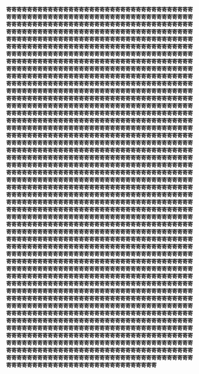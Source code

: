 **寄寄寄寄寄寄寄寄寄寄寄寄寄寄寄寄寄寄寄寄寄寄寄寄寄寄寄寄寄寄寄寄寄寄寄寄寄寄寄寄寄寄寄寄寄寄寄寄寄寄寄寄寄寄寄寄寄寄寄寄寄寄寄寄寄寄寄寄寄寄寄寄寄寄寄寄寄寄寄寄寄寄寄寄寄寄寄寄寄寄寄寄寄寄寄寄寄寄寄寄寄寄寄寄寄寄寄寄寄寄寄寄寄寄寄寄寄寄寄寄寄寄寄寄寄寄寄寄寄寄寄寄寄寄寄寄寄寄寄寄寄寄寄寄寄寄寄寄寄寄寄寄寄寄寄寄寄寄寄寄寄寄寄寄寄寄寄寄寄寄寄寄寄寄寄寄寄寄寄寄寄寄寄寄寄寄寄寄寄寄寄寄寄寄寄寄寄寄寄寄寄寄寄寄寄寄寄寄寄寄寄寄寄寄寄寄寄寄寄寄寄寄寄寄寄寄寄寄寄寄寄寄寄寄寄寄寄寄寄寄寄寄寄寄寄寄寄寄寄寄寄****寄寄寄寄寄寄寄寄寄寄寄寄寄寄寄寄寄寄寄寄寄寄寄寄寄寄寄寄寄寄寄寄寄寄寄寄寄寄寄寄寄寄寄寄寄寄寄寄寄寄寄寄寄寄寄寄寄寄寄寄寄寄寄寄寄寄寄寄寄寄寄寄寄寄寄寄寄寄寄寄寄寄寄寄寄寄寄寄寄寄寄寄寄寄寄寄寄寄寄寄寄寄寄寄寄寄寄寄寄寄寄寄寄寄寄寄寄寄寄寄寄寄寄寄寄寄寄寄寄寄寄寄寄寄寄寄寄寄寄寄寄寄寄寄寄寄寄寄寄寄寄寄寄寄寄寄寄寄寄寄寄寄寄寄寄寄寄寄寄寄寄寄寄寄寄寄寄寄寄寄寄寄寄寄寄寄寄寄寄寄寄寄寄寄寄寄寄寄寄寄寄寄寄寄寄寄寄寄寄寄寄寄寄寄寄寄寄寄寄寄寄寄寄寄寄寄寄寄寄寄寄寄寄寄寄寄寄寄寄寄寄寄寄寄寄寄寄寄寄寄寄****寄寄寄寄寄寄寄寄寄寄寄寄寄寄寄寄寄寄寄寄寄寄寄寄寄寄寄寄寄寄寄寄寄寄寄寄寄寄寄寄寄寄寄寄寄寄寄寄寄寄寄寄寄寄寄寄寄寄寄寄寄寄寄寄寄寄寄寄寄寄寄寄寄寄寄寄寄寄寄寄寄寄寄寄寄寄寄寄寄寄寄寄寄寄寄寄寄寄寄寄寄寄寄寄寄寄寄寄寄寄寄寄寄寄寄寄寄寄寄寄寄寄寄寄寄寄寄寄寄寄寄寄寄寄寄寄寄寄寄寄寄寄寄寄寄寄寄寄寄寄寄寄寄寄寄寄寄寄寄寄寄寄寄寄寄寄寄寄寄寄寄寄寄寄寄寄寄寄寄寄寄寄寄寄寄寄寄寄寄寄寄寄寄寄寄寄寄寄寄寄寄寄寄寄寄寄寄寄寄寄寄寄寄寄寄寄寄寄寄寄寄寄寄寄寄寄寄寄寄寄寄寄寄寄寄寄寄寄寄寄寄寄寄寄寄寄寄寄寄寄寄****寄寄寄寄寄寄寄寄寄寄寄寄寄寄寄寄寄寄寄寄寄寄寄寄寄寄寄寄寄寄寄寄寄寄寄寄寄寄寄寄寄寄寄寄寄寄寄寄寄寄寄寄寄寄寄寄寄寄寄寄寄寄寄寄寄寄寄寄寄寄寄寄寄寄寄寄寄寄寄寄寄寄寄寄寄寄寄寄寄寄寄寄寄寄寄寄寄寄寄寄寄寄寄寄寄寄寄寄寄寄寄寄寄寄寄寄寄寄寄寄寄寄寄寄寄寄寄寄寄寄寄寄寄寄寄寄寄寄寄寄寄寄寄寄寄寄寄寄寄寄寄寄寄寄寄寄寄寄寄寄寄寄寄寄寄寄寄寄寄寄寄寄寄寄寄寄寄寄寄寄寄寄寄寄寄寄寄寄寄寄寄寄寄寄寄寄寄寄寄寄寄寄寄寄寄寄寄寄寄寄寄寄寄寄寄寄寄寄寄寄寄寄寄寄寄寄寄寄寄寄寄寄寄寄寄寄寄寄寄寄寄寄寄寄寄寄寄寄寄寄寄****寄寄寄寄寄寄寄寄寄寄寄寄寄寄寄寄寄寄寄寄寄寄寄寄寄寄寄寄寄寄寄寄寄寄寄寄寄寄寄寄寄寄寄寄寄寄寄寄寄寄寄寄寄寄寄寄寄寄寄寄寄寄寄寄寄寄寄寄寄寄寄寄寄寄寄寄寄寄寄寄寄寄寄寄寄寄寄寄寄寄寄寄寄寄寄寄寄寄寄寄寄寄寄寄寄寄寄寄寄寄寄寄寄寄寄寄寄寄寄寄寄寄寄寄寄寄寄寄寄寄寄寄寄寄寄寄寄寄寄寄寄寄寄寄寄寄寄寄寄寄寄寄寄寄寄寄寄寄寄寄寄寄寄寄寄寄寄寄寄寄寄寄寄寄寄寄寄寄寄寄寄寄寄寄寄寄寄寄寄寄寄寄寄寄寄寄寄寄寄寄寄寄寄寄寄寄寄寄寄寄寄寄寄寄寄寄寄寄寄寄寄寄寄寄寄寄寄寄寄寄寄寄寄寄寄寄寄寄寄寄寄寄寄寄寄寄寄寄寄寄寄****寄寄寄寄寄寄寄寄寄寄寄寄寄寄寄寄寄寄寄寄寄寄寄寄寄寄寄寄寄寄寄寄寄寄寄寄寄寄寄寄寄寄寄寄寄寄寄寄寄寄寄寄寄寄寄寄寄寄寄寄寄寄寄寄寄寄寄寄寄寄寄寄寄寄寄寄寄寄寄寄寄寄寄寄寄寄寄寄寄寄寄寄寄寄寄寄寄寄寄寄寄寄寄寄寄寄寄寄寄寄寄寄寄寄寄寄寄寄寄寄寄寄寄寄寄寄寄寄寄寄寄寄寄寄寄寄寄寄寄寄寄寄寄寄寄寄寄寄寄寄寄寄寄寄寄寄寄寄寄寄寄寄寄寄寄寄寄寄寄寄寄寄寄寄寄寄寄寄寄寄寄寄寄寄寄寄寄寄寄寄寄寄寄寄寄寄寄寄寄寄寄寄寄寄寄寄寄寄寄寄寄寄寄寄寄寄寄寄寄寄寄寄寄寄寄寄寄寄寄寄寄寄寄寄寄寄寄寄寄寄寄寄寄寄寄寄寄寄寄寄寄****寄寄寄寄寄寄寄寄寄寄寄寄寄寄寄寄寄寄寄寄寄寄寄寄寄寄寄寄寄寄寄寄寄寄寄寄寄寄寄寄寄寄寄寄寄寄寄寄寄寄寄寄寄寄寄寄寄寄寄寄寄寄寄寄寄寄寄寄寄寄寄寄寄寄寄寄寄寄寄寄寄寄寄寄寄寄寄寄寄寄寄寄寄寄寄寄寄寄寄寄寄寄寄寄寄寄寄寄寄寄寄寄寄寄寄寄寄寄寄寄寄寄寄寄寄寄寄寄寄寄寄寄寄寄寄寄寄寄寄寄寄寄寄寄寄寄寄寄寄寄寄寄寄寄寄寄寄寄寄寄寄寄寄寄寄寄寄寄寄寄寄寄寄寄寄寄寄寄寄寄寄寄寄寄寄寄寄寄寄寄寄寄寄寄寄寄寄寄寄寄寄寄寄寄寄寄寄寄寄寄寄寄寄寄寄寄寄寄寄寄寄寄寄寄寄寄寄寄寄寄寄寄寄寄寄寄寄寄寄寄寄寄寄寄寄寄寄寄寄寄寄**
